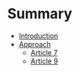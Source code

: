 # Summary

* [Introduction](README.md)
* [Approach](approach.md)
   * [Article 7](article_7.md)
   * [Article 9](article_9.md)
